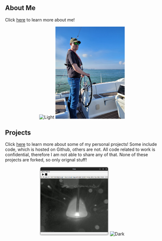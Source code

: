 
## About Me

Click [here](/ABOUT) to learn more about me!

<p align="center">
  <img alt="Light" src="images/skiing_solden.jpg" width="45%">
  <img alt="Dark" src="images/sailing_northsea.jpg" width="45%">
</p>

## Projects

Click [here](/PROJECTS) to learn more about some of my personal projects! 
Some include code, which is hosted on Github, others are not. All code related to work is confidential, 
therefore I am not able to share any of that. None of these projects are forked,
so only orignal stuff!

<p align="center">
  <img alt="Light" src="https://github.com/gijsvanhoutum/trec/blob/master/icons/screenshot_recorder.png?raw=true" width="45%">
  <img alt="Dark" src="https://github.com/gijsvanhoutum/2016_internship_msam/blob/master/icons/algo.png?raw=true" width="45%">
</p>

